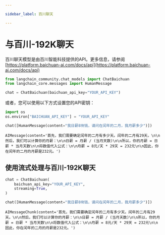 ```yaml
---

sidebar_label: 百川聊天

---
```


# 与百川-192K聊天

百川聊天模型是由百川智能科技提供的API。更多信息，请参阅 [https://platform.baichuan-ai.com/docs/api](https://platform.baichuan-ai.com/docs/api)

```python
from langchain_community.chat_models import ChatBaichuan
from langchain_core.messages import HumanMessage
```

```python
chat = ChatBaichuan(baichuan_api_key="YOUR_API_KEY")
```

或者，您可以使用以下方式设置您的API密钥：

```python
import os
os.environ["BAICHUAN_API_KEY"] = "YOUR_API_KEY"
```

```python
chat([HumanMessage(content="我日薪8块钱，请问在闰年的二月，我月薪多少")])
```

```output
AIMessage(content='首先，我们需要确定闰年的二月有多少天。闰年的二月有29天。\n\n然后，我们可以计算你的月薪：\n\n日薪 = 月薪 / (当月天数)\n\n所以，你的月薪 = 日薪 * 当月天数\n\n将数值代入公式：\n\n月薪 = 8元/天 * 29天 = 232元\n\n因此，你在闰年的二月的月薪是232元。')
```

## 使用流式处理与百川-192K聊天

```python
chat = ChatBaichuan(
    baichuan_api_key="YOUR_API_KEY",
    streaming=True,
)
```

```python
chat([HumanMessage(content="我日薪8块钱，请问在闰年的二月，我月薪多少")])
```

```output
AIMessageChunk(content='首先，我们需要确定闰年的二月有多少天。闰年的二月有29天。\n\n然后，我们可以计算你的月薪：\n\n日薪 = 月薪 / (当月天数)\n\n所以，你的月薪 = 日薪 * 当月天数\n\n将数值代入公式：\n\n月薪 = 8元/天 * 29天 = 232元\n\n因此，你在闰年的二月的月薪是232元。')
```